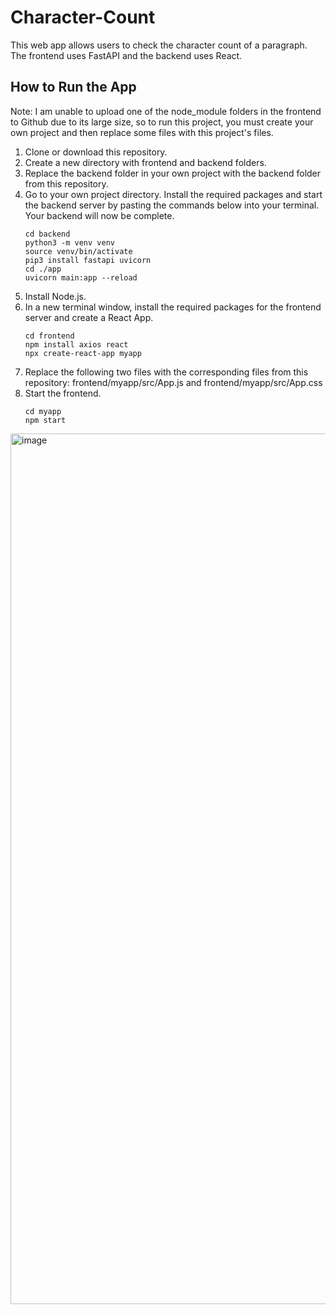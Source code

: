 # Character-Count
 
This web app allows users to check the character count of a paragraph. The frontend uses FastAPI and the backend uses React.

## How to Run the App
Note: I am unable to upload one of the node_module folders in the frontend to Github due to its large size, so to run this project, you must create your own project and then replace some files with this project's files.

1. Clone or download this repository.
2. Create a new directory with frontend and backend folders.
3. Replace the backend folder in your own project with the backend folder from this repository.
2. Go to your own project directory. Install the required packages and start the backend server by pasting the commands below into your terminal. Your backend will now be complete.
   ``` shell
   cd backend
   python3 -m venv venv
   source venv/bin/activate
   pip3 install fastapi uvicorn
   cd ./app
   uvicorn main:app --reload
   ```
3. Install Node.js.
4. In a new terminal window, install the required packages for the frontend server and create a React App.
   ```shell
   cd frontend
   npm install axios react
   npx create-react-app myapp
   ```
5. Replace the following two files with the corresponding files from this repository:
      frontend/myapp/src/App.js and frontend/myapp/src/App.css
6. Start the frontend.
   ```
   cd myapp
   npm start
   ````

<img width="1393" alt="image" src="https://user-images.githubusercontent.com/127628127/235374868-b03d7f5a-b07c-429e-89d4-ba11af508664.png">
